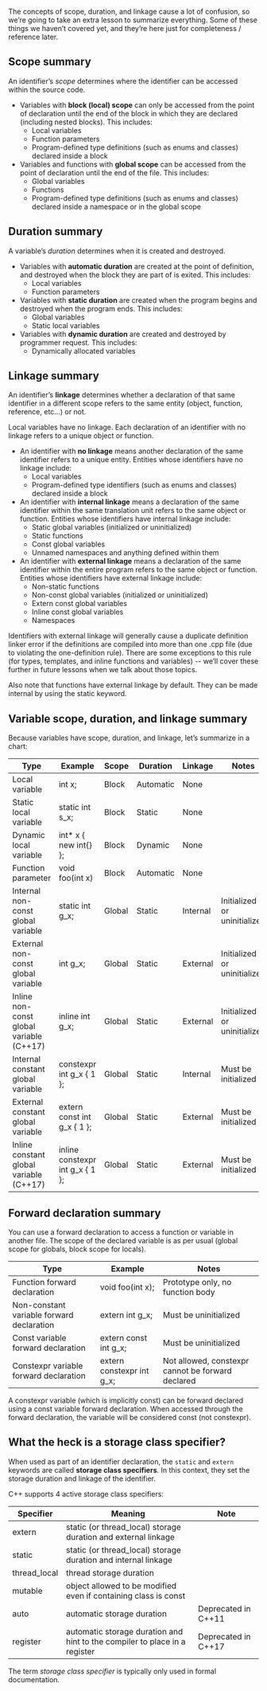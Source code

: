 The concepts of scope, duration, and linkage cause a lot of confusion, so we’re going to take an extra lesson to summarize everything. Some of these things we haven’t covered yet, and they’re here just for completeness / reference later.

## Scope summary

An identifier’s _scope_ determines where the identifier can be accessed within the source code.

- Variables with **block (local) scope** can only be accessed from the point of declaration until the end of the block in which they are declared (including nested blocks). This includes:
    - Local variables
    - Function parameters
    - Program-defined type definitions (such as enums and classes) declared inside a block
- Variables and functions with **global scope** can be accessed from the point of declaration until the end of the file. This includes:
    - Global variables
    - Functions
    - Program-defined type definitions (such as enums and classes) declared inside a namespace or in the global scope

## Duration summary

A variable’s _duration_ determines when it is created and destroyed.

- Variables with **automatic duration** are created at the point of definition, and destroyed when the block they are part of is exited. This includes:
    - Local variables
    - Function parameters
- Variables with **static duration** are created when the program begins and destroyed when the program ends. This includes:
    - Global variables
    - Static local variables
- Variables with **dynamic duration** are created and destroyed by programmer request. This includes:
    - Dynamically allocated variables

## Linkage summary

An identifier’s **linkage** determines whether a declaration of that same identifier in a different scope refers to the same entity (object, function, reference, etc…) or not.

Local variables have no linkage. Each declaration of an identifier with no linkage refers to a unique object or function.

- An identifier with **no linkage** means another declaration of the same identifier refers to a unique entity. Entities whose identifiers have no linkage include:
    - Local variables
    - Program-defined type identifiers (such as enums and classes) declared inside a block
- An identifier with **internal linkage** means a declaration of the same identifier within the same translation unit refers to the same object or function. Entities whose identifiers have internal linkage include:
    - Static global variables (initialized or uninitialized)
    - Static functions
    - Const global variables
    - Unnamed namespaces and anything defined within them
- An identifier with **external linkage** means a declaration of the same identifier within the entire program refers to the same object or function. Entities whose identifiers have external linkage include:
    - Non-static functions
    - Non-const global variables (initialized or uninitialized)
    - Extern const global variables
    - Inline const global variables
    - Namespaces

Identifiers with external linkage will generally cause a duplicate definition linker error if the definitions are compiled into more than one .cpp file (due to violating the one-definition rule). There are some exceptions to this rule (for types, templates, and inline functions and variables) -- we’ll cover these further in future lessons when we talk about those topics.

Also note that functions have external linkage by default. They can be made internal by using the static keyword.

## Variable scope, duration, and linkage summary

Because variables have scope, duration, and linkage, let’s summarize in a chart:

|Type|Example|Scope|Duration|Linkage|Notes|
|---|---|---|---|---|---|
|Local variable|int x;|Block|Automatic|None||
|Static local variable|static int s_x;|Block|Static|None||
|Dynamic local variable|int* x { new int{} };|Block|Dynamic|None||
|Function parameter|void foo(int x)|Block|Automatic|None||
|Internal non-const global variable|static int g_x;|Global|Static|Internal|Initialized or uninitialized|
|External non-const global variable|int g_x;|Global|Static|External|Initialized or uninitialized|
|Inline non-const global variable (C++17)|inline int g_x;|Global|Static|External|Initialized or uninitialized|
|Internal constant global variable|constexpr int g_x { 1 };|Global|Static|Internal|Must be initialized|
|External constant global variable|extern const int g_x { 1 };|Global|Static|External|Must be initialized|
|Inline constant global variable (C++17)|inline constexpr int g_x { 1 };|Global|Static|External|Must be initialized|

## Forward declaration summary

You can use a forward declaration to access a function or variable in another file. The scope of the declared variable is as per usual (global scope for globals, block scope for locals).

|Type|Example|Notes|
|---|---|---|
|Function forward declaration|void foo(int x);|Prototype only, no function body|
|Non-constant variable forward declaration|extern int g_x;|Must be uninitialized|
|Const variable forward declaration|extern const int g_x;|Must be uninitialized|
|Constexpr variable forward declaration|extern constexpr int g_x;|Not allowed, constexpr cannot be forward declared|

A constexpr variable (which is implicitly const) can be forward declared using a const variable forward declaration. When accessed through the forward declaration, the variable will be considered const (not constexpr).

## What the heck is a storage class specifier?

When used as part of an identifier declaration, the `static` and `extern` keywords are called **storage class specifiers**. In this context, they set the storage duration and linkage of the identifier.

C++ supports 4 active storage class specifiers:

|Specifier|Meaning|Note|
|---|---|---|
|extern|static (or thread_local) storage duration and external linkage||
|static|static (or thread_local) storage duration and internal linkage||
|thread_local|thread storage duration||
|mutable|object allowed to be modified even if containing class is const||
|auto|automatic storage duration|Deprecated in C++11|
|register|automatic storage duration and hint to the compiler to place in a register|Deprecated in C++17|

The term _storage class specifier_ is typically only used in formal documentation.
